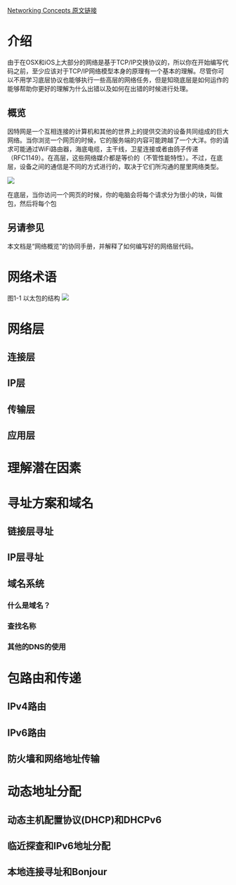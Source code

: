 [Networking Concepts 原文链接](https://developer.apple.com/library/content/documentation/NetworkingInternet/Conceptual/NetworkingConcepts/Introduction/Introduction.html#//apple_ref/doc/uid/TP40012487)

# 介绍 
由于在OSX和iOS上大部分的网络是基于TCP/IP交换协议的，所以你在开始编写代码之前，至少应该对于TCP/IP网络模型本身的原理有一个基本的理解。尽管你可以不用学习底层协议也能够执行一些高层的网络任务，但是知晓底层是如何运作的能够帮助你更好的理解为什么出错以及如何在出错的时候进行处理。
## 概览
因特网是一个互相连接的计算机和其他的世界上的提供交流的设备共同组成的巨大网络。当你浏览一个网页的时候，它的服务端的内容可能跨越了一个大洋。你的请求可能通过WiFi路由器，海底电缆，主干线，卫星连接或者由鸽子传递（RFC1149）。在高层，这些网络媒介都是等价的（不管性能特性）。不过，在底层，设备之间的通信是不同的方式进行的，取决于它们所沟通的屋里网络类型。  

![](https://developer.apple.com/library/archive/documentation/NetworkingInternet/Conceptual/NetworkingConcepts/Art/AboutNetworking.png)

在底层，当你访问一个网页的时候，你的电脑会将每个请求分为很小的块，叫做包，然后将每个包
## 另请参见
本文档是“网络概览”的协同手册，并解释了如何编写好的网络层代码。
# 网络术语

图1-1 以太包的结构
![](https://developer.apple.com/library/archive/documentation/NetworkingInternet/Conceptual/NetworkingConcepts/Art/structure_of_an_ethernet_packet.png)

# 网络层

## 连接层

## IP层

## 传输层

## 应用层

# 理解潜在因素

# 寻址方案和域名

## 链接层寻址

## IP层寻址

## 域名系统

### 什么是域名？

### 查找名称

### 其他的DNS的使用

# 包路由和传递

## IPv4路由

## IPv6路由

## 防火墙和网络地址传输

# 动态地址分配

## 动态主机配置协议(DHCP)和DHCPv6

## 临近探查和IPv6地址分配

## 本地连接寻址和Bonjour